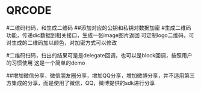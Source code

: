 # QRCODE
#二维码扫码，和生成二维码
   ##添加对应的公钥和私钥对数据加密
#生成二维码功能，传递dic数据到相关接口，生成一张image图片返回
可定制logo二维码，可对生成的二维码加以颜色，对加密方式可以修改



#二维码扫码，扫出的结果可是是delegate回调，也可以是block回调，按照用户的习惯使用
这是一个简单的demo

##增加微信分享，微信朋友圈分享，增加QQ分享，增加微博分享，并不适用第三方集成的分享，而是使用了微信，QQ，微博提供的sdk进行分享
